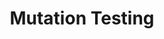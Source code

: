 ---
title: "Mutation Testing"
description: Mutation Testing is a type of software testing where we mutate (change) certain statements in the source code and check if the test cases are able to find the errors. It is a type of White Box Testing which is mainly used for Unit Testing. The changes in mutant program are kept extremely small, so it does not affect the overall objective of the program. In this moment, we have open projects in NodeJS and Android Framework


people:
  - facultyMario
  - mastCamilo
  - mastDiego
  - collGabrieleBavota
  - collMassimiliano
  - collDenysPosh

topic: Software Testing
layout: project
---